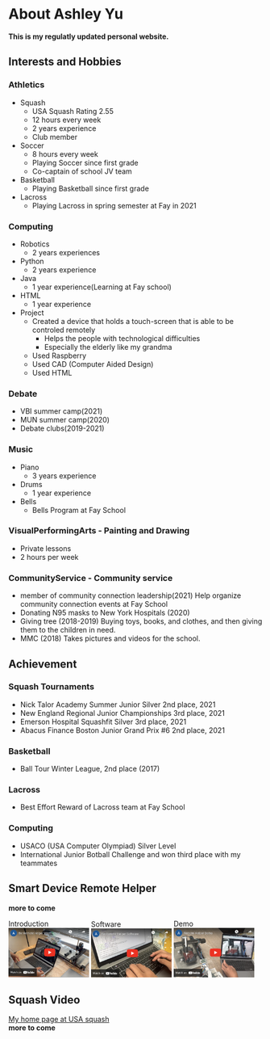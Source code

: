 # About Ashley Yu

**This is my regulatly updated personal website.**

## Interests and Hobbies
### Athletics 
 - Squash
   - USA Squash Rating 2.55
   - 12 hours every week
   - 2 years experience
   - Club member
 - Soccer
   - 8 hours every week
   - Playing Soccer since first grade
   - Co-captain of school JV team
 - Basketball
   - Playing Basketball since first grade
 - Lacross
   - Playing Lacross in spring semester at Fay in 2021
 
### Computing
 - Robotics
   - 2 years experiences
 - Python
   - 2 years experience
 - Java
   - 1 year experience(Learning at Fay school)
 - HTML
   - 1 year experience
 - Project
   - Created a device that holds a touch-screen that is able to be controled remotely
     - Helps the people with technological difficulties
     - Especially the elderly like my grandma
   - Used Raspberry
   - Used CAD (Computer Aided Design)
   - Used HTML

### Debate
  - VBI summer camp(2021)
  - MUN summer camp(2020)
  - Debate clubs(2019-2021)

### Music
 - Piano 
   - 3 years experience
 - Drums
   - 1 year experience
- Bells
   - Bells Program at Fay School

### VisualPerformingArts - Painting and Drawing
 - Private lessons
 - 2 hours per week

### CommunityService - Community service 
 - member of community connection leadership(2021) Help organize community connection events at Fay School
 - Donating N95 masks to New York Hospitals (2020)
 - Giving tree (2018-2019)  Buying toys, books, and clothes, and then giving them to the children in need.
 - MMC (2018) Takes pictures and videos for the school.
 
## Achievement
### Squash Tournaments
 - Nick Talor Academy Summer Junior Silver 2nd place, 2021
 - New England Regional Junior Championships 3rd place, 2021
 - Emerson Hospital Squashfit Silver 3rd place, 2021
 - Abacus Finance Boston Junior Grand Prix #6 2nd place, 2021

### Basketball
 - Ball Tour Winter League, 2nd place (2017)

### Lacross
 - Best Effort Reward of Lacross team at Fay School

### Computing
 - USACO (USA Computer Olympiad) Silver Level
 - International Junior Botball Challenge and won third place with my teammates
 

## Smart Device Remote Helper
**more to come**

<div style="display:inline-block">
  Introduction<br/>
  <a href="http://www.youtube.com/watch?v=mzehJWZBZOk"><img src="images/RemoteHelperIntroduction.png" width="160"/></a>
</div>
<div style="display:inline-block">
  Software<br/>
  <a href="http://www.youtube.com/watch?v=KfCu7RD2oZ8"><img src="images/RemoteHelperSoftware.png" width="160"/></a>
</div>
<div style="display:inline-block">
  Demo<br/>
  <a href="http://www.youtube.com/watch?v=TBsu0R_I9vI"><img src="images/RemoteHelperDemo.png" width="160"/></a>
</div>


## Squash Video
<a href="https://clublocker.com/users/381484/home">My home page at USA squash</a><br/>
**more to come**

